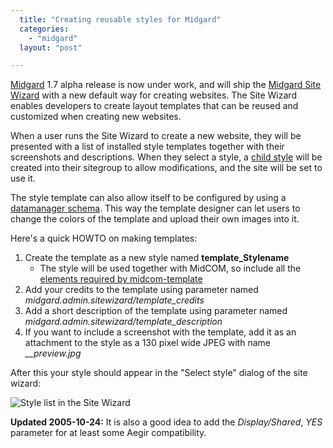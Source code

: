 ```yaml
---
  title: "Creating reusable styles for Midgard"
  categories: 
    - "midgard"
  layout: "post"

---
```

[Midgard][0] 1.7 alpha release is now under work, and will ship the [Midgard Site Wizard][1] with a new default way for creating websites. The Site Wizard enables developers to create layout templates that can be reused and customized when creating new websites.

When a user runs the Site Wizard to create a new website, they will be presented with a list of installed style templates together with their screenshots and descriptions. When they select a style, a [child style][2] will be created into their sitegroup to allow modifications, and the site will be set to use it.

The style template can also allow itself to be configured by using a [datamanager schema][3]. This way the template designer can let users to change the colors of the template and upload their own images into it.

Here's a quick HOWTO on making templates:

1. Create the template as a new style named __template\_Stylename__
   - The style will be used together with MidCOM, so include all the [elements required by midcom-template][4]
2. Add your credits to the template using parameter named _midgard.admin.sitewizard/template\_credits_
3. Add a short description of the template using parameter named _midgard.admin.sitewizard/template\_description_
4. If you want to include a screenshot with the template, add it as an attachment to the style as a 130 pixel wide JPEG with name _\_\_preview.jpg_

After this your style should appear in the "Select style" dialog of the site wizard:

![Style list in the Site Wizard][5]

__Updated 2005-10-24:__ It is also a good idea to add the _Display/Shared_, _YES_ parameter for at least some Aegir compatibility.

[0]: http://www.midgard-project.org/
[1]: http://bergie.iki.fi/midcom-permalink-8928b46c23b862209f4c8e70c5fbd4e8
[2]: http://www.midgard-project.org/midcom-permalink-ee5a641a3e241f2836057c709d76ac3a
[3]: http://www.midgard-project.org/midcom-permalink-7cd14d19bbf0b9c8d31e6aceb0992eb9
[4]: http://www.midgard-project.org/midcom-permalink-32c0157e719db8b798b742ab09f0c289
[5]: http://bergie.iki.fi/midcom-serveattachmentguid-f14426cde41724e6436a4b902be9d42f/sitewizard-select-style-with-screenshots.jpg
